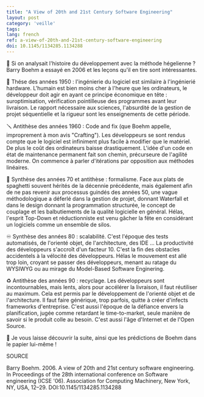 ```yaml
---
title: "A View of 20th and 21st Century Software Engineering"
layout: post
category: 'veille'
tags: 
lang: french
ref: a-view-of-20th-and-21st-century-software-engineering
doi: 10.1145/1134285.1134288
---
```


🧠 Si on analysait l'histoire du développement avec la méthode hégelienne ? Barry Boehm a essayé en 2006 et les leçons qu'il en tire sont intéressantes.

💽 Thése des années 1950 : l'ingénierie du logiciel est similaire à l'ingénierié hardware. L'humain est bien moins cher à l'heure que les ordinateurs, le développeur doit agir en ayant ce principe économique en tête : suroptimisation, vérification pointilleuse des programmes avant leur livraison. Le rapport nécessaire aux sciences, l'absurdité de la gestion de projet séquentielle et la rigueur sont les enseignements de cette période.

🪛 Antithèse des années 1960 : Code and fix (que Boehm appelle, improprement à mon avis "Crafting"). Les développeurs se sont rendus compte que le logiciel est infiniment plus facile à modifier que le matériel. De plus le coût des ordinateurs baisse drastiquement. L'idée d'un code en état de maintenance permanent fait son chemin, précurseure de l'agilité moderne. On commence à parler d'itérations par opposition aux méthodes linéaires.

🧱 Synthèse des années 70 et antithèse : formalisme. Face aux plats de spaghetti souvent hérités de la décennie précédente, mais également afin de ne pas revenir aux processus guindés des années 50, une vague méthodologique a déferlé dans la gestion de projet, donnant Waterfall et dans le design donnant la programmation structurée, le concept de couplage et les balbutiements de la qualité logicielle en général. Hélas, l'esprit Top-Down et réductionniste est venu gâcher la fête en considérant un logiciels comme un ensemble de silos.

♾️ Synthèse des années 80 : scalabilité. C'est l'époque des tests automatisés, de l'orienté objet, de l'architecture, des IDE ... La productivité des développeurs s'accroît d'un facteur 10. C'est la fin des obstacles accidentels à la vélocité des développeurs. Hélas le mouvement est allé trop loin, croyant se passer des développeurs, menant au ratage du WYSIWYG ou au mirage du Model-Based Software Enginering.

♻️ Antithèse des années 90 : recyclage. Les développeurs sont incontournables, mais lents, alors pour accélérer la livraison, il faut réutiliser au maximum. Cela est permis par le développement de l'orienté objet et de l'architecture. Il faut faire générique, trop parfois, quitte à créer d'infects frameworks d'entreprise. C'est aussi l'époque de la défiance envers la planification, jugée comme retardant le time-to-market, seule manière de savoir si le produit colle au besoin. C'est aussi l'âge d'Internet et de l'Open Source.

📝 Je vous laisse découvrir la suite, ainsi que les prédictions de Boehm dans le papier lui-même !

SOURCE

Barry Boehm. 2006. A view of 20th and 21st century software engineering. In Proceedings of the 28th international conference on Software engineering (ICSE '06). Association for Computing Machinery, New York, NY, USA, 12–29. DOI:10.1145/1134285.1134288
